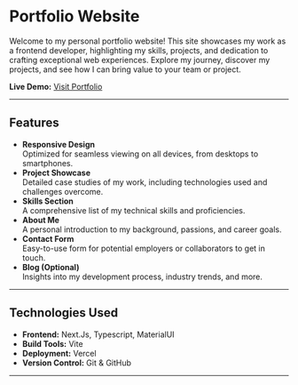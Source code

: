 # Portfolio Website

Welcome to my personal portfolio website! This site showcases my work as a frontend developer, highlighting my skills, projects, and dedication to crafting exceptional web experiences. Explore my journey, discover my projects, and see how I can bring value to your team or project.

**Live Demo:** [Visit Portfolio]((https://portfolio-website-zeta-beige-99.vercel.app/))

---

## Features

- **Responsive Design**  
  Optimized for seamless viewing on all devices, from desktops to smartphones.
- **Project Showcase**  
  Detailed case studies of my work, including technologies used and challenges overcome.
- **Skills Section**  
  A comprehensive list of my technical skills and proficiencies.
- **About Me**  
  A personal introduction to my background, passions, and career goals.
- **Contact Form**  
  Easy-to-use form for potential employers or collaborators to get in touch.
- **Blog (Optional)**  
  Insights into my development process, industry trends, and more.

---

## Technologies Used

- **Frontend:** Next.Js, Typescript, MaterialUI 
- **Build Tools:** Vite  
- **Deployment:** Vercel  
- **Version Control:** Git & GitHub

---
